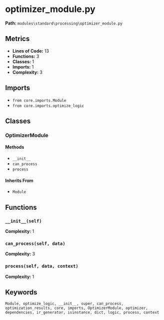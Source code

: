 # optimizer_module.py

**Path:** `modules\standard\processing\optimizer_module.py`

## Metrics

- **Lines of Code:** 13
- **Functions:** 3
- **Classes:** 1
- **Imports:** 1
- **Complexity:** 3

## Imports

- `from core.imports.Module`
- `from core.imports.optimize_logic`

## Classes

### OptimizerModule

#### Methods

- `__init__`
- `can_process`
- `process`

#### Inherits From

- `Module`

## Functions

### `__init__(self)`

**Complexity:** 1

### `can_process(self, data)`

**Complexity:** 3

### `process(self, data, context)`

**Complexity:** 1

## Keywords

`Module, optimize_logic, __init__, super, can_process, optimization_results, core, imports, OptimizerModule, optimizer, dependencies, ir_generator, isinstance, dict, logic, process, context`

